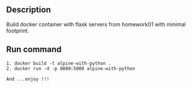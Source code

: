 ## Description
Build docker container with flask servers from homework01 with minimal footprint.

## Run command

```
1. docker build -t alpine-with-python .
2. docker run -d -p 8080:5000 alpine-with-python

And ...enjoy !!!
```